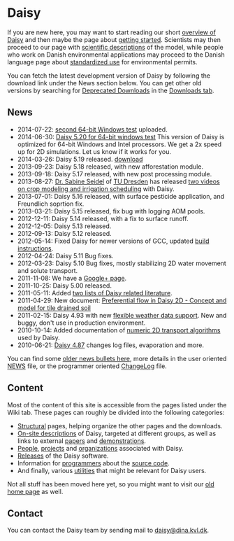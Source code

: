 # Daisy #

If you are new here, you may want to start reading our short [overview of Daisy](About.md) and then maybe the page about [getting started](GettingStarted.md).  Scientists may then proceed to our page with [scientific descriptions](Science.md) of the model, while people who work on Danish environmental applications may proceed to the Danish language page about [standardized use](DanskStandard.md) for environmental permits.

You can fetch the latest development version of Daisy by following the download link under the News section below.  You can get other old versions by searching for [Deprecated Downloads](http://code.google.com/p/daisy-model/downloads/list?can=4&q=) in the [Downloads tab](http://code.google.com/p/daisy-model/downloads/list).

## News ##

  * 2014-07-22: [second 64-bit Windows test](https://drive.google.com/file/d/0B6LMD0u8OhYYMThiazYxMVlKTlk/edit?usp=sharing) uploaded.
  * 2014-06-30: [Daisy 5.20 for 64-bit windows test](https://drive.google.com/file/d/0B6LMD0u8OhYYbV9EcnpyeEhxRXc/edit?usp=sharing) This version of Daisy is optimized for 64-bit Windows and Intel processors. We get a 2x speed up for 2D simulations. Let us know if it works for you.
  * 2014-03-26: Daisy 5.19 released. [download](https://drive.google.com/file/d/0B9TbMb_42mTJVHhNM05UUFB0NGc/edit?usp=sharing)
  * 2013-09-23: Daisy 5.18 released, with new afforestation module.
  * 2013-09-18: Daisy 5.17 released, with new post processing module.
  * 2013-08-27: [Dr. Sabine Seidel](http://tu-dresden.de/die_tu_dresden/fakultaeten/fakultaet_forst_geo_und_hydrowissenschaften/fachrichtung_wasserwesen/ifhm/hydrologie/Lehrstuhl/Mitarbeiter/homepages/sabineseidel) of [TU Dresden](http://tu-dresden.de/) has released [two videos on crop modeling and irrigation scheduling](IWRM.md) with Daisy.
  * 2013-07-01: Daisy 5.16 released, with surface pesticide application, and Freundlich soprtion fix.
  * 2013-03-21: Daisy 5.15 released, fix bug with logging AOM pools.
  * 2012-12-11: Daisy 5.14 released, with a fix to surface runoff.
  * 2012-12-05: Daisy 5.13 released.
  * 2012-09-13: Daisy 5.12 released.
  * 2012-05-14: Fixed Daisy for newer versions of GCC, updated [build instructions](Programmers.md).
  * 2012-04-24: Daisy 5.11 Bug fixes.
  * 2012-03-23: Daisy 5.10 Bug fixes, mostly stabilizing 2D water movement and solute transport.
  * 2011-11-08: We have a [Google+ page](https://plus.google.com/110657708898110023056/posts).
  * 2011-10-25: Daisy 5.00 released.
  * 2011-05-11: Added [two lists of Daisy related literature](Literature.md).
  * 2011-04-29: New document: [Preferential flow in Daisy 2D - Concept and model for tile drained soil](R2D2.md)
  * 2011-02-15: Daisy 4.93 with new [flexible weather data support](Daisy493.md).  New and buggy, don't use in production environment.
  * 2010-10-14: Added documentation of [numeric 2D transport algorithms](Num2D.md) used by Daisy.
  * 2010-06-21: [Daisy 4.87](Daisy474.md) changes log files, evaporation and more.

You can find some [older news bullets here](OldNews.md), more details in the user oriented [NEWS](http://code.google.com/p/daisy-model/source/browse/trunk/NEWS) file, or the programmer oriented [ChangeLog](http://code.google.com/p/daisy-model/source/browse/trunk/ChangeLog) file.

## Content ##

Most of the content of this site is accessible from the pages listed under the Wiki tab. These pages can roughly be divided into the following categories:

  * [Structural](http://code.google.com/p/daisy-model/w/list?q=label:Structure) pages, helping organize the other pages and the downloads.
  * [On-site descriptions](http://code.google.com/p/daisy-model/w/list?q=label:Subject-Daisy) of Daisy, targeted at different groups, as well as links to external [papers](http://code.google.com/p/daisy-model/w/list?q=label:Subject-Paper) and [demonstrations](http://code.google.com/p/daisy-model/w/list?q=label:Subject-Demo).
  * [People](http://code.google.com/p/daisy-model/w/list?q=label:Subject-Person), [projects](http://code.google.com/p/daisy-model/w/list?q=label:Subject-Project) and [organizations](http://code.google.com/p/daisy-model/w/list?q=label:Subject-Organization) associated with Daisy.
  * [Releases](http://code.google.com/p/daisy-model/w/list?q=label:Subject-Release) of the Daisy software.
  * Information for [programmers](Programmers.md) about the [source code](http://code.google.com/p/daisy-model/w/list?q=label:Subject-Code).
  * And finally, various [utilities](http://code.google.com/p/daisy-model/w/list?q=label:Subject-Utility) that might be relevant for Daisy users.

Not all stuff has been moved here yet, so you might want to visit our [old home page](http://www.dina.kvl.dk/~daisy/index-old.html) as well.

## Contact ##

You can contact the Daisy team by sending mail to [daisy@dina.kvl.dk](mailto:daisy@dina.kvl.dk).
